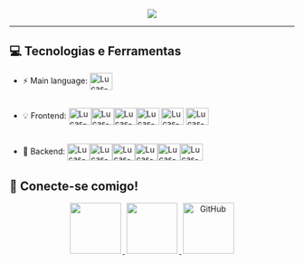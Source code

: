 <p align="center">
<a href="https://github.com/Oliveiralucaas">
<img src="https://readme-typing-svg.herokuapp.com?lines=👋+Olá,+Me+chamo+Lucas+Gabriel;Atualmente+cursando+ADS;Web+Developer;Sempre%20aprendendo%20coisas%20novas&center=true&width=380&height=45">
</a>
</p>
<hr>

## 💻 Tecnologias e Ferramentas

- :zap: Main language: <img align="center" alt="Lucas-Js" height="30" width="40" src="https://skillicons.dev/icons?i=js" Title="JavaScript">
  ######
- :bulb: Frontend: <img align="center" alt="Lucas-HTML" height="30" width="40" src="https://skillicons.dev/icons?i=html" Title="HTML 5"><img align="center" alt="Lucas-CSS" height="30" width="40" src="https://skillicons.dev/icons?i=css" Title="CSS 3"><img align="center" alt="Lucas-Js" height="30" width="40" src="https://skillicons.dev/icons?i=js" Title="JavaScript"><img align="center" alt="Lucas-Ts" height="30" width="40" src="https://skillicons.dev/icons?i=ts" Title="TypeScript"> <img align="center" alt="Lucas-react" height="30" width="40" src="https://skillicons.dev/icons?i=react" Title="React.js"> <img align="center" alt="Lucas-Styled Components" height="30" width="40" src="https://skillicons.dev/icons?i=styledcomponents" Title="Styled Components">
  ######
- 📡 Backend: <img align="center" alt="Lucas-Node" height="30" width="40" src="https://skillicons.dev/icons?i=nodejs" Title="Node.js"><img align="center" alt="Lucas-express" height="30" width="40" src="https://skillicons.dev/icons?i=express" Title="express"><img align="center" alt="Lucas-DB" height="30" width="40" src="https://skillicons.dev/icons?i=mongodb" Title="MongoDB"><img align="center" alt="Lucas-NoSql" height="30" width="40" src="https://skillicons.dev/icons?i=mysql" Title="MySQL"><img align="center" alt="Lucas-docker" height="30" width="40" src="https://skillicons.dev/icons?i=docker" Title="Node.js"><img align="center" alt="Lucas-Postman" height="30" width="40" src="https://skillicons.dev/icons?i=postman" Title="Postman">
  ######

## 🤝 Conecte-se comigo!
<p align="center">
		<a href="mailto:oliveiraslucaas@gmail.com" alt="Email">
		<img width="90" hspace="3" src="https://img.shields.io/badge/gmail-%23EA4335.svg?style=flat-square&logo=gmail&logoColor=white" />
		</a>
	 	<a href="https://www.linkedin.com/in/Oliveiralucaas" alt="Linkedin">
 		<img width="90" hspace="3" src="https://img.shields.io/badge/-Linkedin-0e76a8?style=flat-square&logo=Linkedin&logoColor=white" />
		</a>
		<a href="https://github.com/Oliveiralucaas">
		<img width="90" hspace="3" src="https://img.shields.io/badge/github-%23181717.svg?style=flat-square&logo=github&logoColor=white" alt="GitHub"/>
		</a>
